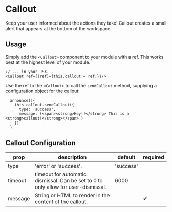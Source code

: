 # Callout
Keep your user informed about the actions they take! Callout creates a small alert that appears at the bottom of the workspace.

## Usage
Simply add the `<Callout>` component to your module with a ref. This works best at the highest level of your module.
```
// ... in your JSX...
<Callout ref={(ref)={this.callout = ref;}}/>
```
Use the ref to the `<Callout>` to call the `sendCallout` method, supplying a configuration object for the callout:
```
  announce(){
    this.callout.sendCallout({
      type: 'success',
      message: (<span><strong>Hey!!</strong> This is a <strong>callout!</strong></span> )
    })
  }
```

## Callout Configuration
prop | description | default | required
-- | -- | -- | --
type | 'error' or 'success'. | 'success' |
timeout | timeout for automatic dismissal. Can be set to 0 to only allow for user-dismissal. | 6000 |
message | String or HTML to render in the content of the callout. | | &#10004;
